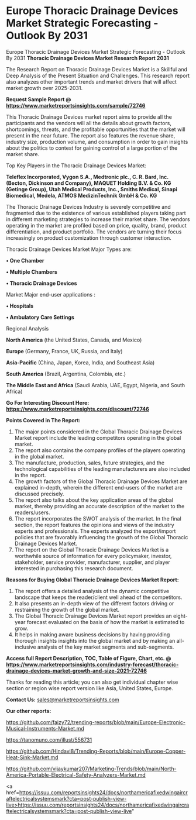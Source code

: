 # Europe Thoracic Drainage Devices Market Strategic Forecasting - Outlook By 2031
Europe Thoracic Drainage Devices Market Strategic Forecasting - Outlook By 2031
<strong>Thoracic Drainage Devices Market Research Report 2031</strong>

The Research Report on Thoracic Drainage Devices Market is a Skillful and Deep Analysis of the Present Situation and Challenges. This research report also analyzes other important trends and market drivers that will affect market growth over 2025-2031.

<strong>Request Sample Report @ <a href=https://www.marketreportsinsights.com/sample/72746>https://www.marketreportsinsights.com/sample/72746</a></strong>

This Thoracic Drainage Devices market report aims to provide all the participants and the vendors will all the details about growth factors, shortcomings, threats, and the profitable opportunities that the market will present in the near future. The report also features the revenue share, industry size, production volume, and consumption in order to gain insights about the politics to contest for gaining control of a large portion of the market share.

Top Key Players in the Thoracic Drainage Devices Market:

<strong>Teleflex Incorporated, Vygon S.A., Medtronic plc., C. R. Bard, Inc. (Becton, Dickinson and Company), MAQUET Holding B.V. & Co. KG (Getinge Group), Utah Medical Products, Inc., Smiths Medical, Sinapi Biomedical, Medela, ATMOS MedizinTechnik GmbH & Co. KG</strong>

The Thoracic Drainage Devices Industry is severely competitive and fragmented due to the existence of various established players taking part in different marketing strategies to increase their market share. The vendors operating in the market are profiled based on price, quality, brand, product differentiation, and product portfolio. The vendors are turning their focus increasingly on product customization through customer interaction.

Thoracic Drainage Devices Market Major Types are:

<strong>• One Chamber

• Multiple Chambers

• Thoracic Drainage Devices</strong>

Market Major end-user applications :

<strong>• Hospitals

• Ambulatory Care Settings</strong>

Regional Analysis

</u><strong><b>North America</b></strong> (the United States, Canada, and Mexico)

<strong><b>Europe </b></strong>(Germany, France, UK, Russia, and Italy)

<strong><b>Asia-Pacific</b></strong> (China, Japan, Korea, India, and Southeast Asia)

<strong><b>South America</b></strong> (Brazil, Argentina, Colombia, etc.)

<strong><b>The Middle East and Africa</b></strong> (Saudi Arabia, UAE, Egypt, Nigeria, and South Africa)

<strong>Go For Interesting Discount Here: <a href=https://www.marketreportsinsights.com/discount/72746>https://www.marketreportsinsights.com/discount/72746</a></strong>

<strong>Points Covered in The Report:</strong>
<ol>
  <li>The major points considered in the Global Thoracic Drainage Devices Market report include the leading competitors operating in the global market.</li>
  <li>The report also contains the company profiles of the players operating in the global market.</li>
  <li>The manufacture, production, sales, future strategies, and the technological capabilities of the leading manufacturers are also included in the report.</li>
  <li>The growth factors of the Global Thoracic Drainage Devices Market are explained in-depth, wherein the different end-users of the market are discussed precisely.</li>
  <li>The report also talks about the key application areas of the global market, thereby providing an accurate description of the market to the readers/users.</li>
  <li>The report incorporates the SWOT analysis of the market. In the final section, the report features the opinions and views of the industry experts and professionals. The experts analyzed the export/import policies that are favorably influencing the growth of the Global Thoracic Drainage Devices Market.</li>
  <li>The report on the Global Thoracic Drainage Devices Market is a worthwhile source of information for every policymaker, investor, stakeholder, service provider, manufacturer, supplier, and player interested in purchasing this research document.</li>
</ol>
<strong>Reasons for Buying Global Thoracic Drainage Devices Market Report:</strong>

<ol>
  <li>The report offers a detailed analysis of the dynamic competitive landscape that keeps the reader/client well ahead of the competitors.</li>
  <li>It also presents an in-depth view of the different factors driving or restraining the growth of the global market.</li>
  <li>The Global Thoracic Drainage Devices Market report provides an eight-year forecast evaluated on the basis of how the market is estimated to grow.</li>
  <li>It helps in making aware business decisions by having providing thorough insights insights into the global market and by making an all-inclusive analysis of the key market segments and sub-segments.</li>
</ol>
<strong>Access full Report Description, TOC, Table of Figure, Chart, etc. @ <a href=https://www.marketreportsinsights.com/industry-forecast/thoracic-drainage-devices-market-growth-and-size-2021-72746>https://www.marketreportsinsights.com/industry-forecast/thoracic-drainage-devices-market-growth-and-size-2021-72746</a></strong>


Thanks for reading this article; you can also get individual chapter wise section or region wise report version like Asia, United States, Europe.

<strong>Contact Us:</strong>
sales@marketreportsinsights.com

<strong>Our other reports:</strong>

<a href=https://github.com/faizy72/trending-reports/blob/main/Europe-Electronic-Musical-Instruments-Market.md>https://github.com/faizy72/trending-reports/blob/main/Europe-Electronic-Musical-Instruments-Market.md</a>

<a href=https://tanomuno.com/illust/556731>https://tanomuno.com/illust/556731</a>

<a href=https://github.com/Hindavi8/Trending-Reports/blob/main/Europe-Copper-Heat-Sink-Market.md>https://github.com/Hindavi8/Trending-Reports/blob/main/Europe-Copper-Heat-Sink-Market.md</a>

<a href=https://github.com/vijaykumar207/Marketing-Trends/blob/main/North-America-Portable-Electrical-Safety-Analyzers-Market.md>https://github.com/vijaykumar207/Marketing-Trends/blob/main/North-America-Portable-Electrical-Safety-Analyzers-Market.md</a>

<a href=https://issuu.com/reportsinsights24/docs/northamericafixedwingaircraftelectricalsystemsmark?cta=post-publish-view-live>https://issuu.com/reportsinsights24/docs/northamericafixedwingaircraftelectricalsystemsmark?cta=post-publish-view-live</a>"
